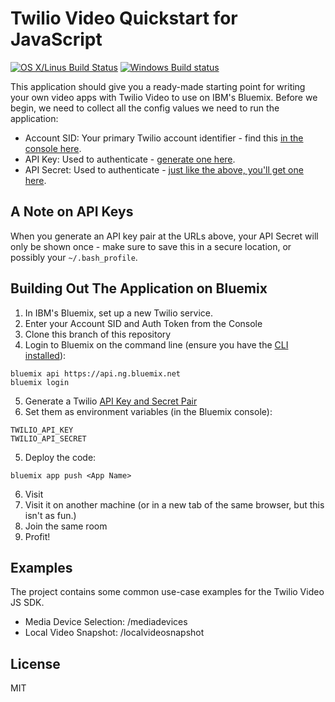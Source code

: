 # Twilio Video Quickstart for JavaScript

[![OS X/Linus Build Status](https://secure.travis-ci.org/twilio/video-quickstart-js.png?branch=master)](http://travis-ci.org/twilio/video-quickstart-js) [![Windows Build status](https://ci.appveyor.com/api/projects/status/3u69uy9c0lsap3dr?svg=true
)](https://ci.appveyor.com/project/markandrus/video-quickstart-js)

This application should give you a ready-made starting point for writing your
own video apps with Twilio Video to use on IBM's Bluemix. Before we begin, we need to collect
all the config values we need to run the application:

* Account SID: Your primary Twilio account identifier - find this [in the console here](https://www.twilio.com/console).
* API Key: Used to authenticate - [generate one here](https://www.twilio.com/console/video/dev-tools/api-keys).
* API Secret: Used to authenticate - [just like the above, you'll get one here](https://www.twilio.com/console/video/dev-tools/api-keys).

## A Note on API Keys

When you generate an API key pair at the URLs above, your API Secret will only
be shown once - make sure to save this in a secure location, 
or possibly your `~/.bash_profile`.

## Building Out The Application on Bluemix

1. In IBM's Bluemix, set up a new Twilio service.
2. Enter your Account SID and Auth Token from the Console
3. Clone this branch of this repository
4. Login to Bluemix on the command line (ensure you have the [CLI installed](https://console.bluemix.net/docs/starters/install_cli.html)):
```
bluemix api https://api.ng.bluemix.net
bluemix login
```
5. Generate a Twilio [API Key and Secret Pair](https://www.twilio.com/console/video/dev-tools/api-keys)
5. Set them as environment variables (in the Bluemix console):
```
TWILIO_API_KEY
TWILIO_API_SECRET
```
5. Deploy the code:
```
bluemix app push <App Name>
```
6. Visit <URL of Bluemix App>
7. Visit it on another machine (or in a new tab of the same browser, but this isn't as fun.)
8. Join the same room
9. Profit!

## Examples

The project contains some common use-case examples for the Twilio Video JS SDK.

* Media Device Selection: <URL of Bluemix App>/mediadevices
* Local Video Snapshot: <URL of Bluemix App>/localvideosnapshot

## License

MIT
